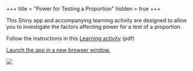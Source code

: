 +++
title = "Power for Testing a Proportion"
hidden = true
+++

This Shiny app and accompanying learning activity are designed to allow you to investigate the factors affecting power for a test of a proportion.

Follow the instructions in this [Learning activity](../PowerAppExercise_mothersintuition.pdf) (pdf)

[Launch the app in a new browser window.](https://rconnect.utstat.utoronto.ca/powerapp/)

![](../../../img/ScreenShotInvestigatingPowerApp.png)
